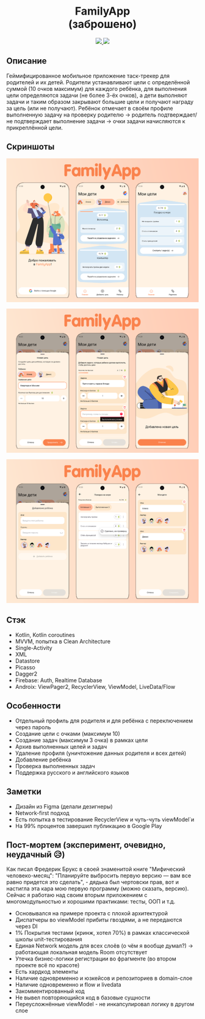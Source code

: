 <h1 align="center">FamilyApp <br /> (заброшено)</h1>
<p align="center">
  <a href="https://github.com/RomaZykov/FamilyApp/blob/main/README.md">
    <img src="https://img.shields.io/badge/lang-en-yellow" />
  </a>
  <a href="https://github.com/RomaZykov/FamilyApp/blob/main/README.ru.md">
    <img src="https://img.shields.io/badge/%D1%8F%D0%B7%D1%8B%D0%BA-%D1%80%D1%83%D1%81%D1%81%D0%BA%D0%B8%D0%B9-orange" />
  </a>
</p>
<p align="center">

## Описание
  Геймифицированное мобильное приложение таск-трекер для родителей и их детей. Родители устанавливают цели с определённой суммой (10 очков максимум) для каждого ребёнка, для выполнения цели определяются задачи (не более 3-ёх очков), а дети выполняют задачи и таким образом закрывают большие цели и получают награду за цель (или не получают). Ребёнок отмечает в своём профиле выполненную задачу на проверку родителю -> родитель подтверждает/не подтверждает выполнение задачи -> очки задачи начисляются к прикреплённой цели.

## Скриншоты
<p align="center">
<img src="https://github.com/RomaZykov/FamilyApp/blob/main/demo/FamilyApp%20demo%201.png">
</p>
<p align="center">
<img src="https://github.com/RomaZykov/FamilyApp/blob/main/demo/FamilyApp%20demo%202.png">
</p>
<p align="center">
<img src="https://github.com/RomaZykov/FamilyApp/blob/main/demo/FamilyApp%20demo%203.png">
</p>

## Стэк
  - Kotlin, Kotlin coroutines
  - MVVM, попытка в Clean Architecture
  - Single-Activity
  - XML
  - Datastore
  - Picasso
  - Dagger2
  - Firebase: Auth, Realtime Database
  - Androix: ViewPager2, RecyclerView, ViewModel, LiveData/Flow

## Особенности
  - Отдельный профиль для родителя и для ребёнка с переключением через пароль
  - Создание цели с очками (максимум 10)
  - Создание задач (максимум 3 очка) в рамках цели
  - Архив выполненных целей и задач
  - Удаление профиля (уничтожение данных родителя и всех детей)
  - Добавление ребёнка
  - Проверка выполненных задач
  - Поддержка русского и английского языков

## Заметки
  - Дизайн из Figma (делали дезигнеры)
  - Network-first подход
  - Есть попытка в тестирование RecyclerView и чуть-чуть viewModel`и
  - На 99% процентов завершил публикацию в Google Play

## Пост-мортем (эксперимент, очевидно, неудачный 😥)

Как писал Фредерик Брукс в своей знаменитой книге "Мифический человеко-месяц": "Планируйте выбросить первую версию — вам все равно придется это
сделать", - дядька был чертовски прав, вот и настигла эта кара мою первую программу (можно сказать, версию). Сейчас я работаю над своим вторым приложением с многомодульностью и хорошими практиками: тесты, ООП и т.д.
  
  - Основывался на примере проекта с плохой архитектурой
  - Диспатчеры во viewModel прибиты гвоздями, а не передаются через DI
  - 1% Покрытия тестами (кринж, хотел 70%) в рамках классической школы unit-тестирования
  - Единая Network модель для всех слоёв (о чём я вообще думал?) -> работающая локальная модель Room отсутствует
  - Утечка бизнес-логики регистрации во фрагменте (во втором проекте всё по красоте)
  - Есть хардкод элементы
  - Наличие одновременно и юзкейсов и репозиториев в domain-слое
  - Наличие одновременно и flow и livedata
  - Закомментированный код
  - Не вывел повторяющийся код в базовые сущности
  - Переусложнённые viewModel - не инкапсулировал логику в другом слое
